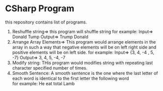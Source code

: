 # CSharp Program
this repository contains list of programs.
1. Reshuffle string=>
    this program will shuffle string for example:
    Input=> Donald Tump
    Output=> Trump Donald
2. Arrange Array Elements=>
   This program would arrange elements in the array in such a way that negative elements will be on left right side and positive elements will be on left side.
   for example: 
   Input=> {3, 4, -4 , 5, -7}
   Output=> 3, 4, 5, -4, -7             
3. Modify string: 
    THis program would modifies string with repeating last character specified number of times.
4. Smooth Sentence:
   A smooth sentence is the one where the last letter of each word is identical to the first letter the following word  
   for example: He eat total Lamb
